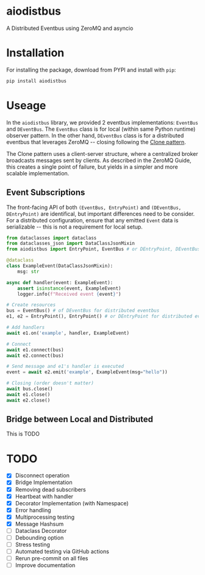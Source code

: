 # aiodistbus
A Distributed Eventbus using ZeroMQ and asyncio

# Installation

For installing the package, download from PYPI and install with ``pip``:

```bash
pip install aiodistbus
```

# Useage

In the ``aiodistbus`` library, we provided 2 eventbus implementations: ``EventBus`` and ``DEventBus``. The ``EventBus`` class is for local (within same Python runtime) observer pattern. In the other hand, ``DEventBus`` class is for a distributed eventbus that leverages ZeroMQ -- closing following the [Clone pattern](https://zguide.zeromq.org/docs/chapter5/).

The Clone pattern uses a client-server structure, where a centralized broker broadcasts messages sent by clients. As described in the ZeroMQ Guide, this creates a single point of failure, but yields in a simpler and more scalable implementation.

## Event Subscriptions

The front-facing API of both ``(EventBus, EntryPoint)`` and ``(DEventBus, DEntryPoint)`` are identifical, but important differences need to be consider. For a distributed configuration, ensure that any emitted ``Event`` data is serializable -- this is not a requirement for local setup.

```python
from dataclasses import dataclass
from dataclasses_json import DataClassJsonMixin
from aiodistbus import EntryPoint, EventBus # or DEntryPoint, DEventBus

@dataclass
class ExampleEvent(DataClassJsonMixin):
    msg: str

async def handler(event: ExampleEvent):
    assert isinstance(event, ExampleEvent)
    logger.info(f"Received event {event}")

# Create resources
bus = EventBus() # of DEventBus for distributed eventbus
e1, e2 = EntryPoint(), EntryPoint() # or DEntryPoint for distributed eventbus

# Add handlers
await e1.on('example', handler, ExampleEvent)

# Connect
await e1.connect(bus)
await e2.connect(bus)

# Send message and e1's handler is executed
event = await e2.emit('example', ExampleEvent(msg="hello"))

# Closing (order doesn't matter)
await bus.close()
await e1.close()
await e2.close()
```

## Bridge between Local and Distributed

This is TODO

# TODO
 - [x] Disconnect operation
 - [x] Bridge Implementation
 - [x] Removing dead subscribers
 - [x] Heartbeat with handler
 - [x] Decorator Implementation (with Namespace)
 - [x] Error handling
 - [x] Multiprocessing testing
 - [x] Message Hashsum
 - [ ] Dataclass Decorator
 - [ ] Debounding option
 - [ ] Stress testing
 - [ ] Automated testing via GitHub actions
 - [ ] Rerun pre-commit on all files
 - [ ] Improve documentation

